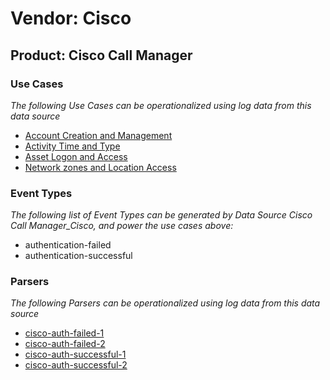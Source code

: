Vendor: Cisco
=============
Product: Cisco Call Manager
---------------------------

### Use Cases

_The following Use Cases can be operationalized using log data from this data source_

* [Account Creation and Management](../UseCases/usecase_account_creation_and_management.md)
* [Activity Time  and Type](../UseCases/usecase_activity_time__and_type.md)
* [Asset Logon and Access](../UseCases/usecase_asset_logon_and_access.md)
* [Network zones and Location Access](../UseCases/usecase_network_zones_and_location_access.md)


### Event Types

_The following list of Event Types can be generated by Data Source Cisco Call Manager_Cisco, and power the use cases above:_

- authentication-failed
- authentication-successful


### Parsers

_The following Parsers can be operationalized using log data from this data source_

* [cisco-auth-failed-1](../Parsers/parserContent_cisco-auth-failed-1.md)
* [cisco-auth-failed-2](../Parsers/parserContent_cisco-auth-failed-2.md)
* [cisco-auth-successful-1](../Parsers/parserContent_cisco-auth-successful-1.md)
* [cisco-auth-successful-2](../Parsers/parserContent_cisco-auth-successful-2.md)
